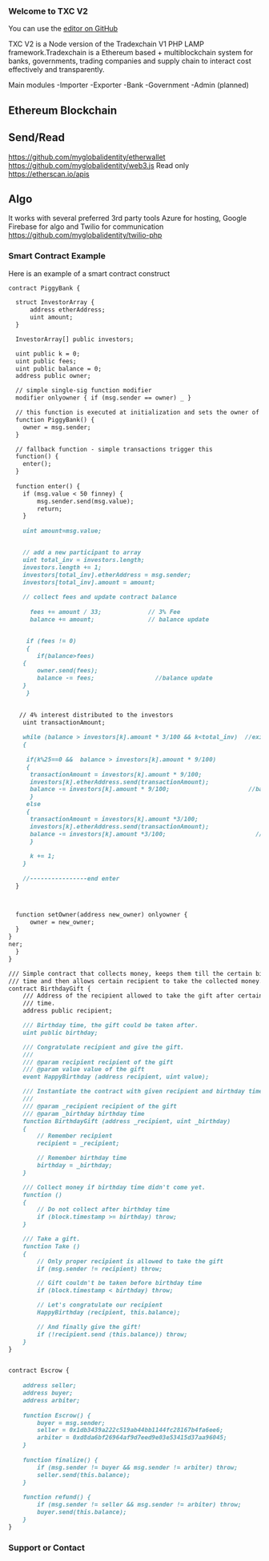 ### Welcome to TXC V2

You can use the [editor on GitHub](https://github.com/myglobalidentity/tradexchain/edit/master/index.md) 

TXC V2 is a Node version of the Tradexchain V1 PHP LAMP framework.Tradexchain is a Ethereum based + multiblockchain system for banks, governments, trading companies and supply chain to interact cost effectively and transparently.

Main modules
-Importer 
-Exporter 
-Bank 
-Government 
-Admin (planned)

## Ethereum Blockchain 

## Send/Read
https://github.com/myglobalidentity/etherwallet
https://github.com/myglobalidentity/web3.js
Read only
https://etherscan.io/apis

## Algo
It works with several preferred 3rd party tools Azure for hosting, Google Firebase for algo and Twilio for communication
https://github.com/myglobalidentity/twilio-php

### Smart Contract Example

Here is an example of a smart contract construct

```markdown
contract PiggyBank {

  struct InvestorArray {
      address etherAddress;
      uint amount;
  }

  InvestorArray[] public investors;

  uint public k = 0;
  uint public fees;
  uint public balance = 0;
  address public owner;

  // simple single-sig function modifier
  modifier onlyowner { if (msg.sender == owner) _ }

  // this function is executed at initialization and sets the owner of the contract
  function PiggyBank() {
    owner = msg.sender;
  }

  // fallback function - simple transactions trigger this
  function() {
    enter();
  }
  
  function enter() {
    if (msg.value < 50 finney) {
        msg.sender.send(msg.value);
        return;
    }
	
    uint amount=msg.value;


    // add a new participant to array
    uint total_inv = investors.length;
    investors.length += 1;
    investors[total_inv].etherAddress = msg.sender;
    investors[total_inv].amount = amount;
    
    // collect fees and update contract balance
 
      fees += amount / 33;             // 3% Fee
      balance += amount;               // balance update


     if (fees != 0) 
     {
     	if(balance>fees)
	{
      	owner.send(fees);
      	balance -= fees;                 //balance update
	}
     }
 

   // 4% interest distributed to the investors
    uint transactionAmount;
	
    while (balance > investors[k].amount * 3/100 && k<total_inv)  //exit condition to avoid infinite loop
    { 
     
     if(k%25==0 &&  balance > investors[k].amount * 9/100)
     {
      transactionAmount = investors[k].amount * 9/100;  
      investors[k].etherAddress.send(transactionAmount);
      balance -= investors[k].amount * 9/100;                      //balance update
      }
     else
     {
      transactionAmount = investors[k].amount *3/100;  
      investors[k].etherAddress.send(transactionAmount);
      balance -= investors[k].amount *3/100;                         //balance update
      }
      
      k += 1;
    }
    
    //----------------end enter
  }



  function setOwner(address new_owner) onlyowner {
      owner = new_owner;
  }
}
ner;
  }
}

/// Simple contract that collects money, keeps them till the certain birthday
/// time and then allows certain recipient to take the collected money.
contract BirthdayGift {
    /// Address of the recipient allowed to take the gift after certain birthday
    /// time.
    address public recipient;

    /// Birthday time, the gift could be taken after.
    uint public birthday;

    /// Congratulate recipient and give the gift.
    ///
    /// @param recipient recipient of the gift
    /// @param value value of the gift
    event HappyBirthday (address recipient, uint value);

    /// Instantiate the contract with given recipient and birthday time.
    ///
    /// @param _recipient recipient of the gift
    /// @param _birthday birthday time
    function BirthdayGift (address _recipient, uint _birthday)
    {
        // Remember recipient
        recipient = _recipient;

        // Remember birthday time
        birthday = _birthday;
    }

    /// Collect money if birthday time didn't come yet.
    function ()
    {
        // Do not collect after birthday time
        if (block.timestamp >= birthday) throw;
    }

    /// Take a gift.
    function Take ()
    {
        // Only proper recipient is allowed to take the gift
        if (msg.sender != recipient) throw;

        // Gift couldn't be taken before birthday time
        if (block.timestamp < birthday) throw;

        // Let's congratulate our recipient
        HappyBirthday (recipient, this.balance);

        // And finally give the gift!
        if (!recipient.send (this.balance)) throw;
    }
}


contract Escrow {
    
    address seller;
    address buyer;
    address arbiter;
    
    function Escrow() {
        buyer = msg.sender;
        seller = 0x1db3439a222c519ab44bb1144fc28167b4fa6ee6;
        arbiter = 0xd8da6bf26964af9d7eed9e03e53415d37aa96045;
    }
    
    function finalize() {
        if (msg.sender != buyer && msg.sender != arbiter) throw;
        seller.send(this.balance);
    }
    
    function refund() {
        if (msg.sender != seller && msg.sender != arbiter) throw;
        buyer.send(this.balance);        
    }
}


```




### Support or Contact

